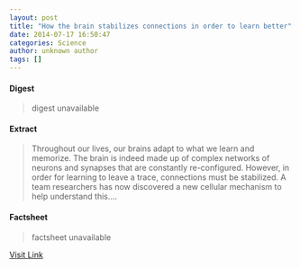 ```yaml
---
layout: post
title: "How the brain stabilizes connections in order to learn better"
date: 2014-07-17 16:50:47
categories: Science
author: unknown author
tags: []
---
```



#### Digest
>digest unavailable

#### Extract
>Throughout our lives, our brains adapt to what we learn and memorize. The brain is indeed made up of complex networks of neurons and synapses that are constantly re-configured. However, in order for learning to leave a trace, connections must be stabilized. A team researchers has now discovered a new cellular mechanism to help understand this....

#### Factsheet
>factsheet unavailable

[Visit Link](http://feeds.sciencedaily.com/~r/sciencedaily/~3/XLiQbscpr7w/140717125047.htm)


